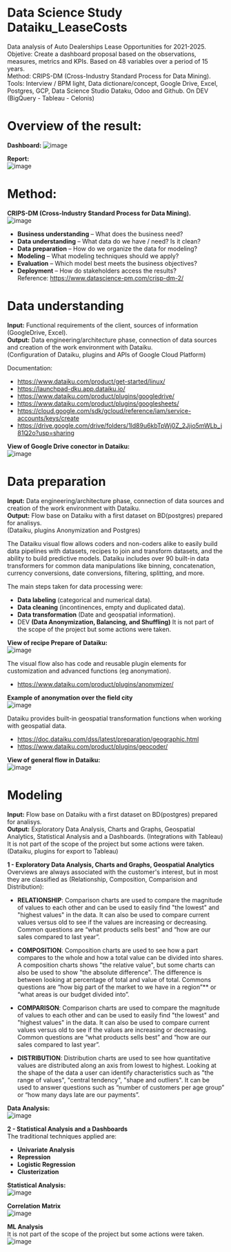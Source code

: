 # Data Science Study Dataiku_LeaseCosts  

Data analysis of Auto Dealerships Lease Opportunities for 2021-2025.  
Objetive: Create a dashboard proposal based on the observations, measures, metrics and KPIs. Based on 48 variables over a period of 15 years.  
Method: CRIPS-DM (Cross-Industry Standard Process for Data Mining).    
Tools: Interview / BPM light, Data dictionare/concept, Google Drive, Excel, Postgres, GCP, Data Science Studio Dataku, Odoo and Github. On DEV (BigQuery - Tableau - Celonis)       
       
# Overview of the result:  
**Dashboard:**
![image](https://user-images.githubusercontent.com/72107370/113620921-f51b5700-9628-11eb-8d90-51256ad596d6.png)  

**Report:**   
 ![image](https://user-images.githubusercontent.com/72107370/113622356-de75ff80-962a-11eb-8715-e484b732bb75.png)  
  
    
# Method:
**CRIPS-DM (Cross-Industry Standard Process for Data Mining).**  
![image](https://user-images.githubusercontent.com/72107370/113621583-c782dd80-9629-11eb-888d-94f986d1bbca.png)  
 - **Business understanding** – What does the business need?  
 - **Data understanding** – What data do we have / need? Is it clean?  
 - **Data preparation** – How do we organize the data for modeling?  
 - **Modeling** – What modeling techniques should we apply?  
 - **Evaluation** – Which model best meets the business objectives?  
 - **Deployment** – How do stakeholders access the results?  
Reference: https://www.datascience-pm.com/crisp-dm-2/ 
  
    
# Data understanding  
**Input:** Functional requirements of the client, sources of information (GoogleDrive, Excel).  
**Output:** Data engineering/architecture phase, connection of data sources and creation of the work environment with Dataiku.   
(Configuration of Dataiku, plugins and APIs of Google Cloud Platform)  

Documentation:  
- https://www.dataiku.com/product/get-started/linux/   
- https://launchpad-dku.app.dataiku.io/   
- https://www.dataiku.com/product/plugins/googledrive/  
- https://www.dataiku.com/product/plugins/googlesheets/  
- https://cloud.google.com/sdk/gcloud/reference/iam/service-accounts/keys/create  
- https://drive.google.com/drive/folders/1ld89u6kbTpWj0Z_2Jjio5mWLb_j81Q2o?usp=sharing  

**View of Google Drive conector in Dataiku:**  
![image](https://user-images.githubusercontent.com/72107370/113625561-10896080-962f-11eb-8000-98640ffc4fc8.png)   
     
# Data preparation  
**Input:** Data engineering/architecture phase, connection of data sources and creation of the work environment with Dataiku.    
**Output:** Flow base on Dataiku with a first dataset on BD(postgres) prepared for analisys.  
(Dataiku, plugins Anonymization and Postgres)  

The Dataiku visual flow allows coders and non-coders alike to easily build data pipelines with datasets, recipes to join and transform datasets, and the ability to build predictive models. Dataiku includes over 90 built-in data transformers for common data manipulations like binning, concatenation, currency conversions, date conversions, filtering, splitting, and more.  
  
The main steps taken for data processing were:  
- **Data labeling** (categorical and numerical data).  
- **Data cleaning** (incontinences, empty and duplicated data).  
- **Data transformation** (Date and geospatial information).  
- DEV **(Data Anonymization, Balancing, and Shuffling)** It is not part of the scope of the project but some actions were taken.  

**View of recipe Prepare of Dataiku:**  
![image](https://user-images.githubusercontent.com/72107370/113628594-197c3100-9633-11eb-8b45-049b1b2d6689.png)  
  
  
The visual flow also has code and reusable plugin elements for customization and advanced functions (eg anonymation).  
- https://www.dataiku.com/product/plugins/anonymizer/  

**Example of anonymation over the field city**  
![image](https://user-images.githubusercontent.com/72107370/113633246-965ed900-963a-11eb-8883-b0e81613d272.png)  

  
Dataiku provides built-in geospatial transformation functions when working with geospatial data.  
- https://doc.dataiku.com/dss/latest/preparation/geographic.html  
- https://www.dataiku.com/product/plugins/geocoder/  


**View of general flow in Dataiku:**  
  ![image](https://user-images.githubusercontent.com/72107370/113629910-0ec29b80-9635-11eb-968b-cda5f0de4a54.png)  
    
    
# Modeling
**Input:** Flow base on Dataiku with a first dataset on BD(postgres) prepared for analisys.    
**Output:** Exploratory Data Analysis, Charts and Graphs, Geospatial Analytics, Statistical Analysis and a Dashboards. (Integrations with Tableau) It is not part of the scope of the project but some actions were taken.
(Dataiku, plugins for export to Tableau)  

**1 - Exploratory Data Analysis, Charts and Graphs, Geospatial Analytics**
Overviews are always associated with the customer's interest, but in most they are classified as (Relationship, Composition, Comparision and Distribution):

- **RELATIONSHIP**: Comparison charts are used to compare the magnitude of values to each other and can be used to easily find "the lowest" and "highest values" in the data. It can also be used to compare current values versus old to see if the values are increasing or decreasing. Common questions are “what products sells best” and “how are our sales compared to last year”.    
  
- **COMPOSITION**: Composition charts are used to see how a part compares to the whole and how a total value can be divided into shares. A composition charts shows "the relative value", but some charts can also be used to show "the absolute difference". The difference is between looking at percentage of total and value of total. Commons questions are “how big part of the market to we have in a region”** or “what areas is our budget divided into”.   
  
- **COMPARISON**: Comparison charts are used to compare the magnitude of values to each other and can be used to easily find "the lowest" and "highest values" in the data. It can also be used to compare current values versus old to see if the values are increasing or decreasing. Common questions are “what products sells best” and “how are our sales compared to last year”.   
  
- **DISTRIBUTION**: Distribution charts are used to see how quantitative values are distributed along an axis from lowest to highest. Looking at the shape of the data a user can identify characteristics such as "the range of values", "central tendency", "shape and outliers". It can be used to answer questions such as
“number of customers per age group” or “how many days late are our payments”.  

**Data Analysis:**  
![image](https://user-images.githubusercontent.com/72107370/113620921-f51b5700-9628-11eb-8d90-51256ad596d6.png)  
  
**2 - Statistical Analysis and a Dashboards**  
The traditional techniques applied are:  
- **Univariate Analysis**
- **Repression**  
- **Logistic Regression**  
- **Clusterization**   

**Statistical Analysis:**  
![image](https://user-images.githubusercontent.com/72107370/113633651-52200880-963b-11eb-98e2-c1c2dd9eb937.png)  

**Correlation Matrix**   
![image](https://user-images.githubusercontent.com/72107370/113633741-75e34e80-963b-11eb-9eeb-0154d60e78e5.png)    

**ML Analysis**  
It is not part of the scope of the project but some actions were taken.  
![image](https://user-images.githubusercontent.com/72107370/113633788-93181d00-963b-11eb-94da-808ba29147b6.png)



